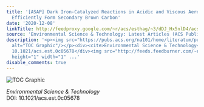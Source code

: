 ```yaml
---
title: '[ASAP] Dark Iron-Catalyzed Reactions in Acidic and Viscous Aerosol Systems
  Efficiently Form Secondary Brown Carbon'
date: '2020-12-08'
linkTitle: http://feedproxy.google.com/~r/acs/esthag/~3/dDJ_Hx5nlD4/acs.est.0c05678
source: 'Environmental Science & Technology: Latest Articles (ACS Publications)'
description: '<p><img src="https://pubs.acs.org/na101/home/literatum/publisher/achs/journals/content/esthag/0/esthag.ahead-of-print/acs.est.0c05678/20201208/images/medium/es0c05678_0006.gif"
  alt="TOC Graphic"/></p><div><cite>Environmental Science & Technology</cite></div><div>DOI:
  10.1021/acs.est.0c05678</div><img src="http://feeds.feedburner.com/~r/acs/esthag/~4/dDJ_Hx5nlD4"
  height="1" width="1" ...'
disable_comments: true
---
```

<p><img src="https://pubs.acs.org/na101/home/literatum/publisher/achs/journals/content/esthag/0/esthag.ahead-of-print/acs.est.0c05678/20201208/images/medium/es0c05678_0006.gif" alt="TOC Graphic"/></p><div><cite>Environmental Science & Technology</cite></div><div>DOI: 10.1021/acs.est.0c05678</div><img src="http://feeds.feedburner.com/~r/acs/esthag/~4/dDJ_Hx5nlD4" height="1" width="1" ...